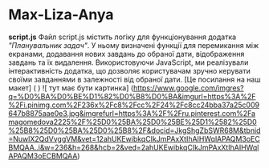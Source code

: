 # Max-Liza-Anya
**script.js**
Файл script.js містить логіку для функціонування додатка *"Планувальник задач"*. У ньому визначені функції для перемикання між екранами, додавання нових завдань до обраної дати, відображення завдань та їх видалення. Використовуючи JavaScript, ми реалізували інтерактивність додатка, що дозволяє користувачам зручно керувати своїми завданнями в залежності від обраної дати. [Це посилання на наш макет] (  )
![ тут має бути картинка] (https://www.google.com/imgres?q=%D0%BA%D0%BE%D1%82%D0%B8%D0%BA&imgurl=https%3A%2F%2Fi.pinimg.com%2F236x%2Fc8%2Fcc%2F24%2Fc8cc24bba37a25c009647b8875aae0e3.jpg&imgrefurl=https%3A%2F%2Fru.pinterest.com%2Famagomedova2225%2F%25D0%25BA%25D0%25BE%25D1%2582%25D0%25B8%25D0%25BA%25D0%25B8%2F&docid=JkgShgZbSWR68M&tbnid=NuwlX2QdVvggVM&vet=12ahUKEwibkqCIkJmPAxXtIhAIHWqlAPAQM3oECBMQAA..i&w=236&h=268&hcb=2&ved=2ahUKEwibkqCIkJmPAxXtIhAIHWqlAPAQM3oECBMQAA)
